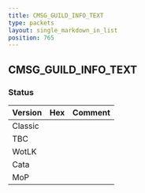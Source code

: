 ```yaml
---
title: CMSG_GUILD_INFO_TEXT
type: packets
layout: single_markdown_in_list
position: 765
---
```


## CMSG_GUILD_INFO_TEXT

### Status

Version | Hex | Comment
---------- | ---------- | ---------- 
Classic |  |  
TBC |  |  
WotLK |  |  
Cata |  |  
MoP |  |  